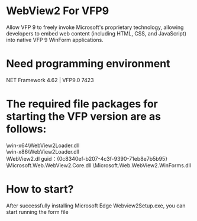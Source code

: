# WebView2 For VFP9 
Allow VFP 9 to freely invoke Microsoft's proprietary technology, allowing developers to embed web content (including HTML, CSS, and JavaScript) into native VFP 9 WinForm applications. ‌

# Need programming environment
  NET Framework 4.62 | VFP9.0 7423
  
# The required file packages for starting the VFP version are as follows:
\win-x64\WebView2Loader.dll    			
\win-x86\WebView2Loader.dll    	
\WebView2.dl    						guid：{0c8340ef-b207-4c3f-9390-71eb8e7b5b95}
\Microsoft.Web.WebView2.Core.dll
\Microsoft.Web.WebView2.WinForms.dll
# How to start?
After successfully installing Microsoft Edge Webview2Setup.exe, you can start running the form file
